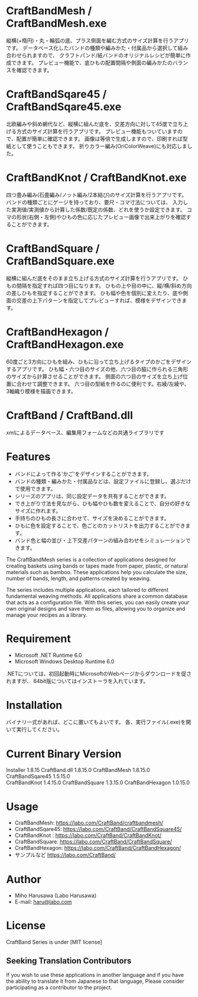 # CraftBandMesh / CraftBandMesh.exe
縦横(+楕円)・丸・輪弧の底、プラス側面を編む方式のサイズ計算を行うアプリです。
データベース化したバンドの種類や編みかた・付属品から選択して組み合わせられますので、
クラフトバンド/紙バンドのオリジナルレシピが簡単に作成できます。
プレビュー機能で、底ひもの配置間隔や側面の編みかたのバランスを確認できます。

# CraftBandSqare45 / CraftBandSqare45.exe
北欧編みや斜め網代など、縦横に組んだ底を、交差方向に対して45度で立ち上げる方式のサイズ計算を行うアプリです。
プレビュー機能もついていますので、配置が簡単に確認できます。
画像は等倍で生成しますので、印刷すれば型紙として使うこともできます。
折りカラー編み(OriColorWeave)にも対応しました。

# CraftBandKnot / CraftBandKnot.exe
四つ畳み編み(石畳編み/ノット編み/2本結び)のサイズ計算を行うアプリです。
バンドの種類ごとにゲージを持っており、要尺・コマ寸法については、
入力した実測値/実測値から計算した係数/既定の係数、どれを使うか設定できます。
コマの形状(右側・左側)やひもの色に応じたプレビュー画像で出来上がりを確認することができます。

# CraftBandSquare / CraftBandSquare.exe
縦横に組んだ底をそのまま立ち上げる方式のサイズ計算を行うアプリです。
ひもの間隔を指定すれば四つ目になります。
ひもの上や目の中に、縦/横/斜め方向の差しひもを指定することができます。
ひも幅や色を個別に変えたり、底や側面の交差の上下パターンを指定してプレビューすれば、模様をデザインできます。

# CraftBandHexagon / CraftBandHexagon.exe
60度ごと3方向にひもを組み、ひもに沿って立ち上げるタイプのかごをデザインするアプリです。
ひも幅・六つ目のサイズの他、六つ目の脇に作られる三角形のサイズから計算させることができます。
側面の六つ目のサイズを立ち上げ位置に合わせて調整できます。
六つ目の型紙を作るのに便利です。右綾/左綾や、3軸織り模様を描画できます。


# CraftBand / CraftBand.dll
xmlによるデータベース、編集用フォームなどの共通ライブラリです


# Features
* バンドによって作る'かご'をデザインすることができます。
* バンドの種類・編みかた・付属品などは、設定ファイルに登録し、選ぶだけで使用できます。
* シリーズのアプリは、同じ設定データを共有することができます。
* でき上がり寸法を見ながら、ひも幅やひも数を変えることで、自分の好きなサイズに作れます。
* 手持ちのひもの長さに合わせて、サイズを決めることができます。
* ひもに色を設定することで、色ごとのカットリストを出力することができます。
* バンド色と幅の並び・上下交差パターンの組み合わせをシミュレーションできます。


The CraftBandMesh series is a collection of applications designed for creating baskets 
using bands or tapes made from paper, plastic, or natural materials such as bamboo. 
These applications help you calculate the size, number of bands, length, and patterns created by weaving.

The series includes multiple applications, each tailored to different fundamental weaving methods. 
All applications share a common database that acts as a configuration file. 
With this series, you can easily create your own original designs and save them as files, 
allowing you to organize and manage your recipes as a library.


# Requirement

* Microsoft .NET Runtime 6.0
* Microsoft Windows Desktop Runtime 6.0

.NETについては、初回起動時にMicrosoftのWebページからダウンロードを促されますが、
64bit版についてはインストーラを入れています。


# Installation

バイナリ一式があれば、どこに置いてもよいです。
各、実行ファイル(.exe)を開いて実行してください。


# Current Binary Version

Installer         1.8.15
CraftBand.dll     1.8.15.0
CraftBandMesh     1.8.15.0
CraftBandSqare45  1.5.15.0  
CraftBandKnot     1.4.15.0
CraftBandSquare   1.3.15.0
CraftBandHexagon  1.0.15.0

# Usage

* CraftBandMesh:    https://labo.com/CraftBand/craftbandmesh/
* CraftBandSqare45: https://labo.com/CraftBand/CraftBandSquare45/
* CraftBandKnot :   https://labo.com/CraftBand/CraftBandKnot/
* CraftBandSquare:  https://labo.com/CraftBand/CraftBandSquare/
* CraftBandHexagon: https://labo.com/CraftBand/CraftBandHexagon/
* サンプルなど      https://labo.com/CraftBand/


# Author

* Miho Harusawa (Labo Harusawa)
* E-mail: haru@labo.com

# License

CraftBand Series is under [MIT license]


## Seeking Translation Contributors

If you wish to use these applications in another language and if you have the ability to translate it from Japanese to that language, Please consider participating as a contributor to the project.
